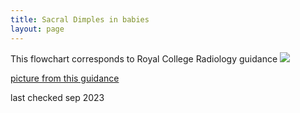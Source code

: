 ```yaml
---
title: Sacral Dimples in babies
layout: page
---
```

This flowchart corresponds to Royal College Radiology guidance
![]({{site.baseurl}}/images/87d17bf714dc-4f0d-b3ed7709ede38a66.jpeg)

[picture from this guidance](https://www.rcr.ac.uk/sites/default/files/audit_template/an_example_of_a_pathway_used_by_the_authors_trust__the_staffordshire_shropshire_and_black_country_neonatal_operational_delivery_network_neonatal_guidelines_2017_-_2019_page_number_0.pdf)

last checked sep 2023
